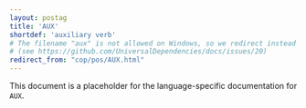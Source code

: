 ```yaml
---
layout: postag
title: 'AUX'
shortdef: 'auxiliary verb'
# The filename "aux" is not allowed on Windows, so we redirect instead
# (see https://github.com/UniversalDependencies/docs/issues/20)
redirect_from: "cop/pos/AUX.html"
---
```


This document is a placeholder for the language-specific documentation
for `AUX`.
